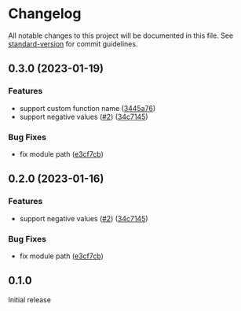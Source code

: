# Changelog

All notable changes to this project will be documented in this file. See [standard-version](https://github.com/conventional-changelog/standard-version) for commit guidelines.

## 0.3.0 (2023-01-19)


### Features

* support custom function name ([3445a76](https://github.com/azat-io/postcss-responsive/commit/3445a762a9040278d5686c4668f6f5db0c3cfa7f))
* support negative values ([#2](https://github.com/azat-io/postcss-responsive/issues/2)) ([34c7145](https://github.com/azat-io/postcss-responsive/commit/34c7145f26de8355a152cc9463cde7daabc5a3ab))


### Bug Fixes

* fix module path ([e3cf7cb](https://github.com/azat-io/postcss-responsive/commit/e3cf7cb3daed9f3589844e143c4ea4960f21f8c5))

## 0.2.0 (2023-01-16)


### Features

* support negative values ([#2](https://github.com/azat-io/postcss-responsive/issues/2)) ([34c7145](https://github.com/azat-io/postcss-responsive/commit/34c7145f26de8355a152cc9463cde7daabc5a3ab))


### Bug Fixes

* fix module path ([e3cf7cb](https://github.com/azat-io/postcss-responsive/commit/e3cf7cb3daed9f3589844e143c4ea4960f21f8c5))

## 0.1.0

Initial release
